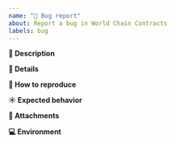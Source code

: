 ```yaml
---
name: "🐜 Bug report"
about: Report a bug in World Chain Contracts
labels: bug
---
```


**📃 Description**

<!-- Briefly describe the issue you're experiencing. Tell us what you were trying to do and what happened instead. -->

**📝 Details**
<!-- Describe the problem you have been experiencing in more detail. Include as much information as you think is relevant. Keep in mind that transactions can fail for many reasons; context is key here. -->

**🔢 How to reproduce**
<!-- Steps to reproduce the behavior:

optional: 
Code to reproduce bug
We will be able to better help if you provide a minimal example that triggers the bug. -->

**☀️ Expected behavior**
<!-- A clear and concise description of what you expected to happen. -->

**📎 Attachments**
<!-- If applicable, add data, logs or screenshots to help explain your problem. -->

**💻 Environment**
<!-- 
 - World Chain Contracts npm release version or branch and commit id
 - The version of the other tools involved
 - OS and its version [e.g. macOS/14.5]
-->

